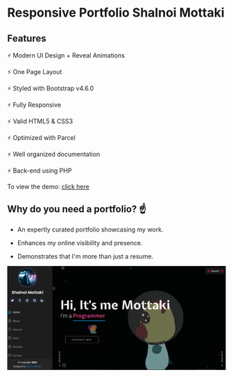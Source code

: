 # Responsive Portfolio Shalnoi Mottaki


## Features

⚡️ Modern UI Design + Reveal Animations 

⚡️ One Page Layout

⚡️ Styled with Bootstrap v4.6.0

⚡️ Fully Responsive

⚡️ Valid HTML5 & CSS3

⚡️ Optimized with Parcel

⚡️ Well organized documentation

⚡️ Back-end using PHP


To view the demo: [click here](https://shalnoimottaki.github.io/portfolio/)
## Why do you need a portfolio? ☝️

   * An expertly curated portfolio showcasing my work.
     
   * Enhances my online visibility and presence.
     
   * Demonstrates that I'm more than just a resume.
     

![screenshot](screenshoot.png)

